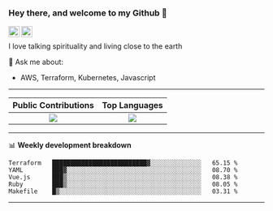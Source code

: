 ### Hey there, and welcome to my Github 👋

<a href="https://www.linkedin.com/in/ibrahiem-mohammad/" target="_blank">
  <img align="left" alt="Ibrahiem's LinkdeIn" width="22px" src="https://cdn.worldvectorlogo.com/logos/linkedin-icon-2.svg"/>
</a>
<a href="https://imohammd.netlify.app/" target="_blank">
  <img align="left" alt="Ibrahiem's Website" width="22px" src="https://cdn.worldvectorlogo.com/logos/netlify.svg"/>
</a>
<br>

I love talking spirituality and living close to the earth
<br>

💬 Ask me about: 
- AWS, Terraform, Kubernetes, Javascript

-------

Public Contributions             |  Top Languages
:-------------------------:|:-------------------------:
![](https://github-readme-stats.vercel.app/api?username=ibrahiem96&show_icons=true&count_private=true&bg_color=30,e96443,904e95&title_color=fff&text_color=fff)  |  ![](https://github-readme-stats.vercel.app/api/top-langs/?username=ibrahiem96&layout=compact&bg_color=30,e96443,904e95&title_color=fff&text_color=fff&hide=html,css)

-------
📊 **Weekly development breakdown**
<!--START_SECTION:waka-->
```text
Terraform   ██████████████████████████▓░░░░░░░░░░░░░░   65.15 % 
YAML        ███▓░░░░░░░░░░░░░░░░░░░░░░░░░░░░░░░░░░░░░   08.70 % 
Vue.js      ███▒░░░░░░░░░░░░░░░░░░░░░░░░░░░░░░░░░░░░░   08.38 % 
Ruby        ███▒░░░░░░░░░░░░░░░░░░░░░░░░░░░░░░░░░░░░░   08.05 % 
Makefile    █▒░░░░░░░░░░░░░░░░░░░░░░░░░░░░░░░░░░░░░░░   03.31 % 
```
<!--END_SECTION:waka-->
-------
